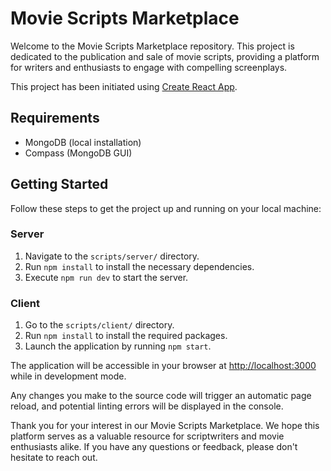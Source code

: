 # Movie Scripts Marketplace

Welcome to the Movie Scripts Marketplace repository. This project is dedicated to the publication and sale of movie scripts, providing a platform for writers and enthusiasts to engage with compelling screenplays.

This project has been initiated using [Create React App](https://github.com/facebook/create-react-app).

## Requirements

- MongoDB (local installation)
- Compass (MongoDB GUI)

## Getting Started

Follow these steps to get the project up and running on your local machine:

### Server

1. Navigate to the `scripts/server/` directory.
2. Run `npm install` to install the necessary dependencies.
3. Execute `npm run dev` to start the server.

### Client

1. Go to the `scripts/client/` directory.
2. Run `npm install` to install the required packages.
3. Launch the application by running `npm start`.

The application will be accessible in your browser at [http://localhost:3000](http://localhost:3000) while in development mode.

Any changes you make to the source code will trigger an automatic page reload, and potential linting errors will be displayed in the console.

Thank you for your interest in our Movie Scripts Marketplace. We hope this platform serves as a valuable resource for scriptwriters and movie enthusiasts alike. If you have any questions or feedback, please don't hesitate to reach out.
